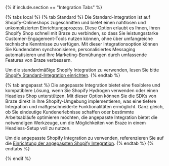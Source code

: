 {% if include.section == "Integration Tabs" %}

{% tabs local %}
{% tab Standard %}
Die Standard-Integration ist auf Shopify-Onlineshops zugeschnitten und bietet einen nahtlosen und unkomplizierten Einrichtungsprozess. Diese Option erlaubt es Ihnen, Ihren Shopify Shop schnell mit Braze zu verbinden, so dass Sie leistungsstarke Customer-Engagement-Tools nutzen können, ohne über umfangreiche technische Kenntnisse zu verfügen. Mit dieser Integrationsoption können Sie Kundendaten synchronisieren, personalisiertes Messaging automatisieren und Ihre Marketing-Bemühungen durch umfassende Features von Braze verbessern.

Um die standardmäßige Shopify Integration zu verwenden, lesen Sie bitte [Shopify Standard-Integration einrichten]({{site.baseurl}}/shopify_standard_integration/).
{% endtab %}

{% tab angepasst %}
Die angepasste Integration bietet eine flexiblere und kompatiblere Lösung, wenn Sie Shopify Hydrogen verwenden oder einen Headless Shop unterstützen. Mit dieser Option können Sie die SDKs von Braze direkt in Ihre Shopify-Umgebung implementieren, was eine tiefere Integration und maßgeschneiderte Funktionalitäten ermöglicht. Ganz gleich, ob Sie eindeutige Kundenerlebnisse schaffen oder bestimmte Arbeitsabläufe optimieren möchten, die angepasste Integration bietet die notwendigen Werkzeuge, um die Möglichkeiten von Braze in einem Headless-Setup voll zu nutzen.

Um die angepasste Shopify Integration zu verwenden, referenzieren Sie auf die [Einrichtung der angepassten Shopify Integration]({{site.baseurl}}/shopify_custom_integration/).
{% endtab %}
{% endtabs %}

{% endif %}